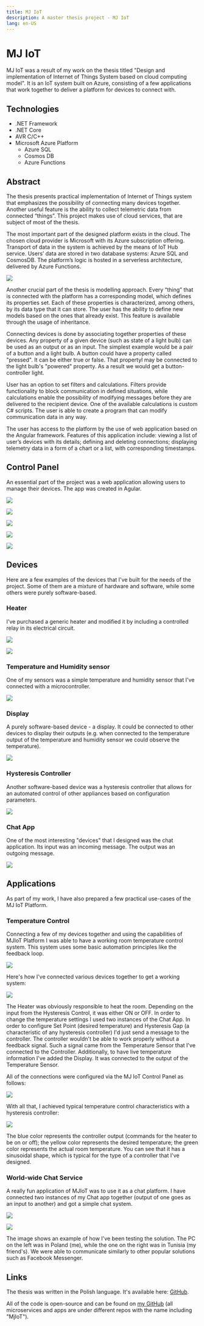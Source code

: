 ```yaml
---
title: MJ IoT
description: A master thesis project - MJ IoT
lang: en-US
---
```


# MJ IoT

MJ IoT was a result of my work on the thesis titled "Design and implementation of
Internet of Things System based on cloud computing model". It is an IoT system
built on Azure, consisting of a few applications that work together to deliver a
platform for devices to connect with.

## Technologies

- .NET Framework
- .NET Core
- AVR C/C++
- Microsoft Azure Platform
    - Azure SQL
    - Cosmos DB
    - Azure Functions

## Abstract

The thesis presents practical implementation of Internet of Things system that
emphasizes the possibility of connecting many devices together. Another useful
feature is the ability to collect telemetric data from connected “things”. This
project makes use of cloud services, that are subject of most of the thesis.

The most important part of the designed platform exists in the cloud. The chosen
cloud provider is Microsoft with its Azure subscription offering. Transport of
data in the system is achieved by the means of IoT Hub service. Users’ data are
stored in two database systems: Azure SQL and CosmosDB. The platform’s logic is
hosted in a serverless architecture, delivered by Azure Functions.

![](./assets/mjiot-architecture.png)

Another crucial part of the thesis is modelling approach. Every “thing” that is
connected with the platform has a corresponding model, which defines its
properties set. Each of these properties is characterized, among others, by its
data type that it can store. The user has the ability to define new models based
on the ones that already exist. This feature is available through the usage of
inheritance.

Connecting devices is done by associating together properties of these devices.
Any property of a given device (such as state of a light bulb) can be used as an
output or as an input. The simplest example would be a pair of a button and a
light bulb. A button could have a property called "pressed". It can be either
true or false. That propertyl may be connected to the light bulb's "powered"
property. As a result we would get a button-controller light.

User has an option to set filters and calculations. Filters provide
functionality to block communication in defined situations, while calculations
enable the possibility of modifying messages before they are delivered to the
recipient device. One of the available calculations is custom C# scripts. The
user is able to create a program that can modify communication data in any way.

The user has access to the platform by the use of web application based on the
Angular framework. Features of this application include: viewing a list of
user’s devices with its details; defining and deleting connections; displaying
telemetry data in a form of a chart or a list, with corresponding timestamps.

## Control Panel

An essential part of the project was a web application allowing users to manage
their devices. The app was created in Agular.

![](./assets/mjiot-webapp1.png)

![](./assets/mjiot-webapp2.png)

![](./assets/mjiot-webapp3.png)

![](./assets/mjiot-webapp4.png)

![](./assets/mjiot-webapp5.png)

## Devices

Here are a few examples of the devices that I've built for the needs of the
project. Some of them are a mixture of hardware and software, while some others
were purely software-based.

### Heater

I've purchased a generic heater and modified it by including a controlled relay
in its electrical circuit.

![](./assets/mjiot-heater.png)

![](./assets/mjiot-heater-electric.png)

### Temperature and Humidity sensor

One of my sensors was a simple temperature and humidity sensor that I've connected with a microcontroller.

![](./assets/mjiot-humidity-sensor.png)

### Display

A purely software-based device - a display. It could be connected to other
devices to display their outputs (e.g. when connected to the temperature output
of the temperature and humidity sensor we could observe the temperature).

![](./assets/mjiot-display.png)

### Hysteresis Controller

Another software-based device was a hysteresis controller that allows for an
automated control of other appliances based on configuration parameters.

![](./assets/mjiot-hysteresis-controller.png)

### Chat App

One of the most interesting "devices" that I designed was the chat application.
Its input was an incoming message. The output was an outgoing message.

![](./assets/mjiot-chat.png)

## Applications

As part of my work, I have also prepared a few practical use-cases of the MJ IoT
Platform.

### Temperature Control

Connecting a few of my devices together and using the capabilities of MJIoT
Platform I was able to have a working room temperature control system. This
system uses some basic automation principles like the feedback loop.

![](./assets/temp-control-loop.png)

Here's how I've connected various devices together to get a working system:

![](./assets/mjiot-temp-control-devices.png)

The Heater was obviously responsible to heat the room. Depending on the input
from the Hysteresis Control, it was either ON or OFF. In order to change the
temperature settings I used two instances of the Chat App. In order to configure
Set Point (desired temperature) and Hysteresis Gap (a characteristic of any
hysteresis controller) I'd just send a message to the controller. The controller
wouldn't be able to work properly without a feedback signal. Such a signal came
from the Temperature Sensor that I've connected to the Controller. Additionally,
to have live temperature information I've added the Display. It was connected to
the output of the Temperature Sensor.

All of the connections were configured via the MJ IoT Control Panel as follows:

![](./assets/mjiot-temp-control-connections.png)

With all that, I achieved typical temperature control characteristics with a
hysteresis controller:

![](./assets/mjiot-temp-control-graph.png)

The blue color represents the controller output (commands for the heater to be
on or off); the yellow color represents the desired temperature; the green color
represents the actual room temperature. You can see that it has a sinusoidal
shape, which is typical for the type of a controller that I've designed.

### World-wide Chat Service

A really fun application of MJIoT was to use it as a chat platform. I have
connected two instances of my Chat app together (output of one goes as
an input to another) and got a simple chat system.

![](./assets/mjiot-chat-sysem-connections.png)

![](./assets/mjiot-chat-world.png)

The image shows an example of how I've been testing the solution. The PC on the
left was in Poland (me), while the one on the right was in Tunisia (my
friend's). We were able to communicate similarly to other popular solutions such
as Facebook Messenger.

## Links

The thesis was written in the Polish language. It's available here:
[GitHub](https://github.com/marcinjahn/MJIoT-Master-Thesis).

All of the code is open-source and can be found on [my
GitHub](https://github.com/marcinjahn) (all microservices and apps are under
different repos with the name including "MjIoT").